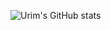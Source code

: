 ![Urim's GitHub stats](https://github-readme-stats.vercel.app/api?username=Twenty-FirstCentury&show_icons=true&theme=radical)
